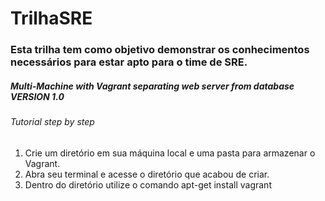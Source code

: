 <h1> TrilhaSRE </h1>
<h3>Esta trilha tem como objetivo demonstrar os conhecimentos necessários para estar apto para o time de SRE.</h3>

<h5>Multi-Machine with Vagrant separating web server from database VERSION 1.0</h5>

<h6> Tutorial step by step </h6>


<ol>
  <li>Crie um diretório em sua máquina local e uma pasta para armazenar o Vagrant.</li>
  <li>Abra seu terminal e acesse o diretório que acabou de criar.</li>
  <li>Dentro do diretório utilize o comando apt-get install vagrant</li>
</ol>
